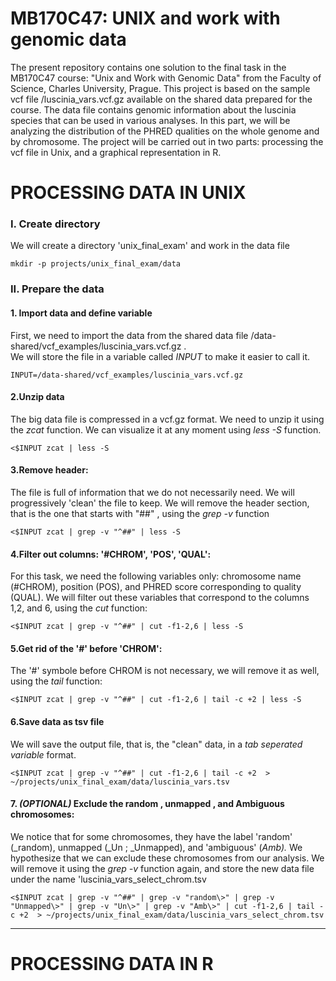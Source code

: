 # MB170C47: UNIX and work with genomic data
The present repository contains one solution to the final task in the MB170C47 course: "Unix and Work with Genomic Data" from the Faculty of Science, Charles University, Prague. 
This project is based on the sample vcf file /luscinia_vars.vcf.gz available on the shared data prepared for the course. The data file contains genomic information about the luscinia species that can be used in various analyses. In this part, we will be analyzing the distribution of the PHRED qualities on the whole genome and by chromosome. 
The project will be carried out in two parts: processing the vcf file in Unix, and a graphical representation in R. 

# PROCESSING DATA IN UNIX

### I. Create directory 
We will create a directory 'unix_final_exam' and work in the data file 
```
mkdir -p projects/unix_final_exam/data
```

### II. Prepare the data
#### 1. Import data and define variable
First, we need to import the data from the shared data file /data-shared/vcf_examples/luscinia_vars.vcf.gz .  
We will store the file in a variable called _INPUT_ to make it easier to call it.
```
INPUT=/data-shared/vcf_examples/luscinia_vars.vcf.gz
```
#### 2.Unzip data
The big data file is compressed in a vcf.gz format. We need to unzip it using the _zcat_ function. We can visualize it at any moment using _less -S_ function.  
```
<$INPUT zcat | less -S
```

####  3.Remove header:
The file is full of information that we do not necessarily need. We will progressively 'clean' the file to keep.
We will remove the header section, that is the one that starts with "##" , using the _grep -v_ function
```
<$INPUT zcat | grep -v "^##" | less -S
```

####  4.Filter out columns: '#CHROM', 'POS', 'QUAL':
For this task, we need the following variables only: chromosome name (#CHROM), position (POS), and PHRED score corresponding to quality (QUAL). We will filter out these variables that correspond to the columns 1,2, and 6, using the _cut_ function:
```
<$INPUT zcat | grep -v "^##" | cut -f1-2,6 | less -S
```

####  5.Get rid of the '#' before 'CHROM':
The '#' symbole before CHROM is not necessary, we will remove it as well, using the _tail_ function: 
```
<$INPUT zcat | grep -v "^##" | cut -f1-2,6 | tail -c +2 | less -S
```

####  6.Save data as tsv file
We will save the output file, that is, the "clean" data, in a _tab seperated variable_ format.
```
<$INPUT zcat | grep -v "^##" | cut -f1-2,6 | tail -c +2  > ~/projects/unix_final_exam/data/luscinia_vars.tsv
```

#### 7. *_(OPTIONAL)_* Exclude the random , unmapped , and Ambiguous chromosomes:
We notice that for some chromosomes, they have the label 'random' (_random), unmapped (_Un ; _Unmapped), and 'ambiguous' (_Amb)._ We hypothesize that we can exclude these chromosomes from our analysis. We will remove it using the _grep -v_ function again, and store the new data file under the name 'luscinia_vars_select_chrom.tsv

```
<$INPUT zcat | grep -v "^##" | grep -v "random\>" | grep -v "Unmapped\>" | grep -v "Un\>" | grep -v "Amb\>" | cut -f1-2,6 | tail -c +2  > ~/projects/unix_final_exam/data/luscinia_vars_select_chrom.tsv
```

---
# PROCESSING DATA IN R 


